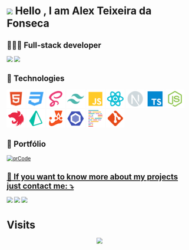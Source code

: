 # <img src="https://raw.githubusercontent.com/MartinHeinz/MartinHeinz/master/wave.gif" height="21"> Hello , I am Alex Teixeira da Fonseca

## 👨🏻‍💻 Full-stack developer


<div padding="30px">
  <img height="180em" src="https://github-readme-stats.vercel.app/api?username=alextfonseca&issues&theme=midnight-purple&border_radius=10&hide_border=true&show_icons=true"/>
  <img height="180em" src="https://github-readme-stats.vercel.app/api/top-langs/?username=alextfonseca&layout=compact&theme=midnight-purple&border_radius=10&hide_border=true"/>
</div>

## 🚀 Technologies
<div align="left">
  
  
<div padding="30px">
<img
  src="https://raw.githubusercontent.com/PKief/vscode-material-icon-theme/main/icons/html.svg"
  title="HTML"
  alt="HTML"
  width="50"
  height="50"
/>
<img
  src="https://raw.githubusercontent.com/PKief/vscode-material-icon-theme/main/icons/css.svg"
  title="CSS"
  alt="CSS"
  width="50"
  height="50"
/>
<img
  src="https://raw.githubusercontent.com/PKief/vscode-material-icon-theme/main/icons/sass.svg"
  title="SASS"
  alt="SASS"
  width="50"
  height="50"
/>
<img
  src="https://raw.githubusercontent.com/PKief/vscode-material-icon-theme/main/icons/tailwindcss.svg"
  title="Tailwindcss"
  alt="Tailwindcss"
  width="50"
  height="50"
/>
<img
  src="https://raw.githubusercontent.com/PKief/vscode-material-icon-theme/main/icons/javascript.svg"
  title="JavaScript"
  alt="JavaScript"
  width="50"
  height="50"
/>
<img
  src="https://raw.githubusercontent.com/PKief/vscode-material-icon-theme/main/icons/react.svg"
  title="React.js"
  alt="React.js"
  width="50"
  height="50"
/>
<img
  src="https://raw.githubusercontent.com/PKief/vscode-material-icon-theme/main/icons/next.svg"
  title="Next.js"
  alt="Next.js"
  width="50"
  height="50"
/>
<img
  src="https://raw.githubusercontent.com/PKief/vscode-material-icon-theme/main/icons/typescript.svg"
  title="Typescript"
  alt="Typescript"
  width="50"
  height="50"
/>
<img
  src="https://raw.githubusercontent.com/PKief/vscode-material-icon-theme/main/icons/nodejs.svg"
  title="Node.js"
  alt="Node.js"
  width="50"
  height="50"
/>
<img
  src="https://raw.githubusercontent.com/PKief/vscode-material-icon-theme/main/icons/nest.svg"
  title="Nest.js"
  alt="Nest.js"
  width="50"
  height="50"
/>
<img
  src="https://raw.githubusercontent.com/PKief/vscode-material-icon-theme/main/icons/prisma.svg"
  title="Prisma"
  alt="Prisma"
  width="50"
  height="50"
/>
<img
  src="https://raw.githubusercontent.com/PKief/vscode-material-icon-theme/main/icons/jest.svg"
  title="Jest"
  alt="Jest"
  width="50"
  height="50"
/>
<img
  src="https://raw.githubusercontent.com/PKief/vscode-material-icon-theme/main/icons/eslint.svg"
  title="Eslint"
  alt="Eslint"
  width="50"
  height="50"
/>
<img
  src="https://raw.githubusercontent.com/PKief/vscode-material-icon-theme/main/icons/prettier.svg"
  title="Prettier"
  alt="Prettier"
  width="50"
  height="50"
/>
<img
  src="https://raw.githubusercontent.com/PKief/vscode-material-icon-theme/main/icons/git.svg"
  title="GIT"
  alt="GIT"
  width="50"
  height="50"
/>

</div>
  
  

</div>

##  👾 Portfólio
<a href="https://alextfonseca.vercel.app/" alt="portfolio web">
<img src="https://i.ibb.co/XxtdrcV/QRCode-F-cil.png" alt="qrCode" width="200" height="200" />

 ## 💌 If you want to know more about my projects just contact me: ⤵️

<p align="left">

  <a href="https://www.linkedin.com/in/alex-teixeira-da-fonseca-5a99931a2/" alt="Linkedin">
  <img src="https://img.shields.io/badge/-Linkedin-0e76a8?style=flat-square&logo=Linkedin&logoColor=white&link=LINK-DO-SEU-LINKEDIN" /></a>

  <a href="https://wa.me/+5511976184659?text=Olá%20Alex" alt="WhatsApp">
  <img src="https://img.shields.io/badge/-WhatsApp-25d366?style=flat-square&labelColor=25d366&logo=whatsapp&logoColor=white&link=API-DO-SEU-WHATSAPP"/></a>

  <a href="https://www.instagram.com/devalextf/?hl=pt-br" alt="Instagram">
  <img src="https://img.shields.io/badge/-Instagram-DF0174?style=flat-square&labelColor=DF0174&logo=instagram&logoColor=white&link=LINK-DO-SEU-INSTAGRAM"/></a>
</p>
  
  
# Visits

<!-- visitors count  -->

<p align="center" >   
  <img src="https://profile-counter.glitch.me/alextfonseca/count.svg" />  
</p>

<!-- github workflow  -->

<!--  ![github contribution grid snake animation](https://raw.githubusercontent.com/alextfonseca/alextfonseca/output/github-contribution-grid-snake.svg) -->
